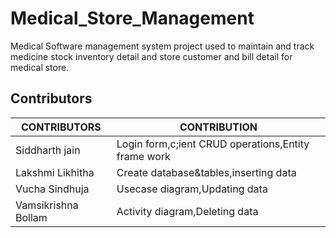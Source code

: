# Medical_Store_Management
Medical Software management system project used to maintain and track medicine stock inventory detail and store customer and bill detail for medical store.

Contributors
---
| CONTRIBUTORS | CONTRIBUTION |
| ------ | -----------|
| Siddharth jain | Login form,c;ient CRUD operations,Entity frame work |
| Lakshmi Likhitha |Create database&tables,inserting data |
| Vucha Sindhuja | Usecase diagram,Updating data |
| Vamsikrishna Bollam | Activity diagram,Deleting data |
